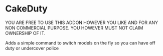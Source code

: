 # CakeDuty

YOU ARE FREE TO USE THIS ADDON HOWEVER YOU LIKE AND FOR ANY NON COMMERCIAL PURPOSE. YOU HOWEVER MUST NOT CLAIM OWNERSHIP OF IT.

Adds a simple command to switch models on the fly so you can have off duty or undercover police
